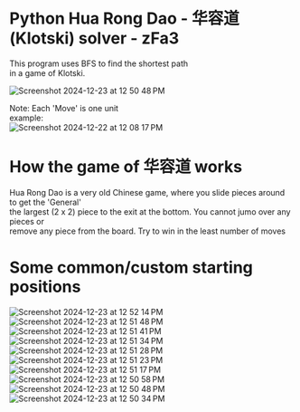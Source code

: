 # Python Hua Rong Dao - 华容道 (Klotski) solver - zFa3
  
This program uses BFS to find the shortest path  
in a game of Klotski.  
  
![Screenshot 2024-12-23 at 12 50 48 PM](https://github.com/user-attachments/assets/0522eb03-ae11-4ee2-968d-3817938f6852)

Note: Each 'Move' is one unit  
example:  
![Screenshot 2024-12-22 at 12 08 17 PM](https://github.com/user-attachments/assets/15404798-6783-47b1-85ca-7a18cad20832)

# How the game of 华容道 works  

Hua Rong Dao is a very old Chinese game, where you slide pieces around to get the 'General'  
the largest (2 x 2) piece to the exit at the bottom. You cannot jumo over any pieces or  
remove any piece from the board. Try to win in the least number of moves  

# Some common/custom starting positions
![Screenshot 2024-12-23 at 12 52 14 PM](https://github.com/user-attachments/assets/79a22c13-2bcd-47cd-a5cf-c1e343457917)
![Screenshot 2024-12-23 at 12 51 48 PM](https://github.com/user-attachments/assets/bfed6136-9ba6-4713-b70a-c92d4fe1272e)
![Screenshot 2024-12-23 at 12 51 41 PM](https://github.com/user-attachments/assets/782555c7-eb44-4963-8628-1d120482fe48)
![Screenshot 2024-12-23 at 12 51 34 PM](https://github.com/user-attachments/assets/e1b9aa62-390e-47f0-b2c8-524ffda9d1e8)
![Screenshot 2024-12-23 at 12 51 28 PM](https://github.com/user-attachments/assets/1b86f7c2-446d-4958-8a7c-b3c8edadf57b)
![Screenshot 2024-12-23 at 12 51 23 PM](https://github.com/user-attachments/assets/b9d033cd-1f26-42ef-9570-40a5173b680b)
![Screenshot 2024-12-23 at 12 51 17 PM](https://github.com/user-attachments/assets/d8d4633a-e684-4eb2-8297-e0cdbdb6536e)
![Screenshot 2024-12-23 at 12 50 58 PM](https://github.com/user-attachments/assets/72509698-c9c1-4919-87c4-3dd66300cca9)
![Screenshot 2024-12-23 at 12 50 48 PM](https://github.com/user-attachments/assets/61042ece-8d49-448f-8d9e-2e53fa54d225)
![Screenshot 2024-12-23 at 12 50 34 PM](https://github.com/user-attachments/assets/10349fa3-1ea3-48cd-b499-ae389b3f85f5)
